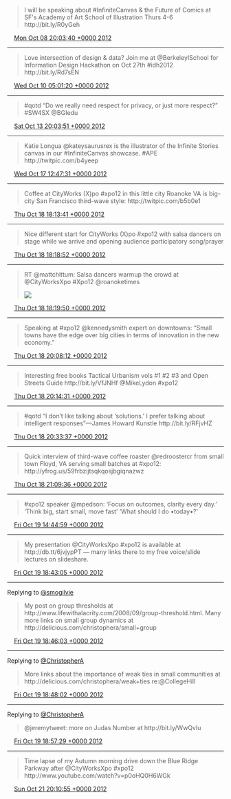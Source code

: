 > I will be speaking about \#InfiniteCanvas &amp; the Future of Comics at SF's Academy of Art School of Illustration Thurs 4\-6 http://bit\.ly/R0yGeh

<img src="../../media/tweet.ico" width="12" /> [Mon Oct 08 20:03:40 +0000 2012](https://twitter.com/ChristopherA/status/255398074879442944)

----

> Love intersection of design &amp; data? Join me at @BerkeleyISchool for Information Design Hackathon on Oct 27th \#idh2012 http://bit\.ly/Rd7sEN

<img src="../../media/tweet.ico" width="12" /> [Wed Oct 10 05:01:20 +0000 2012](https://twitter.com/ChristopherA/status/255895768664248320)

----

> \#qotd “Do we really need respect for privacy, or just more respect?” \#SW4SX @BGIedu

<img src="../../media/tweet.ico" width="12" /> [Sat Oct 13 20:03:51 +0000 2012](https://twitter.com/ChristopherA/status/257210059745026048)

----

> Katie Longua @kateysaurusrex is the illustrator of the Infinite Stories canvas in our \#InfiniteCanvas showcase\. \#APE http://twitpic\.com/b4yeep

<img src="../../media/tweet.ico" width="12" /> [Wed Oct 17 12:47:31 +0000 2012](https://twitter.com/ChristopherA/status/258549803028471808)

----

> Coffee at CityWorks \(X\)po \#xpo12 in this little city Roanoke VA is big\-city San Francisco third\-wave style: http://twitpic\.com/b5b0e1

<img src="../../media/tweet.ico" width="12" /> [Thu Oct 18 18:13:41 +0000 2012](https://twitter.com/ChristopherA/status/258994272139870208)

----

> Nice different start for CityWorks \(X\)po \#xpo12 with salsa dancers on stage while we arrive and opening audience participatory song/prayer

<img src="../../media/tweet.ico" width="12" /> [Thu Oct 18 18:18:52 +0000 2012](https://twitter.com/ChristopherA/status/258995577600237568)

----

> RT @mattchittum: Salsa dancers warmup the crowd at @CityWorksXpo \#Xpo12 @roanoketimes 
> 
> ![](../../media/258995822845366273-A5gg_C_CMAEHbUe.jpg)

<img src="../../media/tweet.ico" width="12" /> [Thu Oct 18 18:19:50 +0000 2012](https://twitter.com/ChristopherA/status/258995822845366273)

----

> Speaking at \#xpo12 @kennedysmith expert on downtowns: “Small towns have the edge over big cities in terms of innovation in the new economy\.”

<img src="../../media/tweet.ico" width="12" /> [Thu Oct 18 20:08:12 +0000 2012](https://twitter.com/ChristopherA/status/259023091307540480)

----

> Interesting free books Tactical Urbanism vols \#1 \#2 \#3 and Open Streets Guide http://bit\.ly/VfJNHf @MikeLydon \#xpo12

<img src="../../media/tweet.ico" width="12" /> [Thu Oct 18 20:14:31 +0000 2012](https://twitter.com/ChristopherA/status/259024684169961472)

----

> \#qotd “I don’t like talking about ‘solutions\.’ I prefer talking about intelligent responses”—James Howard Kunstle http://bit\.ly/RFjvHZ

<img src="../../media/tweet.ico" width="12" /> [Thu Oct 18 20:33:37 +0000 2012](https://twitter.com/ChristopherA/status/259029491630886913)

----

> Quick interview of third\-wave coffee roaster @redroostercr from small town Floyd, VA serving small batches at \#xpo12: http://yfrog\.us/59frbzijtsqkqosjbgiqnazwz

<img src="../../media/tweet.ico" width="12" /> [Thu Oct 18 21:09:36 +0000 2012](https://twitter.com/ChristopherA/status/259038544289488897)

----

> \#xpo12 speaker @mpedson: ‘Focus on outcomes, clarity every day\.’ ‘Think big, start small, move fast’ ‘What should I do •today•?'

<img src="../../media/tweet.ico" width="12" /> [Fri Oct 19 14:44:59 +0000 2012](https://twitter.com/ChristopherA/status/259304140822421504)

----

> My presentation @CityWorksXpo \#xpo12 is available at http://db\.tt/6jvjypPT — many links there to my free voice/slide lectures on slideshare\.

<img src="../../media/tweet.ico" width="12" /> [Fri Oct 19 18:43:05 +0000 2012](https://twitter.com/ChristopherA/status/259364061916049408)

----

Replying to [@smogilvie](https://twitter.com/smogilvie/status/259362283002662912)

> My post on group thresholds at http://www\.lifewithalacrity\.com/2008/09/group\-threshold\.html\. Many more links on small group dynamics at http://delicious\.com/christophera/small\+group

<img src="../../media/tweet.ico" width="12" /> [Fri Oct 19 18:46:03 +0000 2012](https://twitter.com/ChristopherA/status/259364805851348992)

----

Replying to [@ChristopherA](https://twitter.com/CollegeHill/status/259360418819096577)

> More links about the importance of weak ties in small communities  at http://delicious\.com/christophera/weak\+ties re:@CollegeHill

<img src="../../media/tweet.ico" width="12" /> [Fri Oct 19 18:48:02 +0000 2012](https://twitter.com/ChristopherA/status/259365304637997056)

----

Replying to [@ChristopherA](https://twitter.com/JeremyStutes/status/259361346091638785)

> @jeremytweet: more on Judas Number at http://bit\.ly/WwQvIu

<img src="../../media/tweet.ico" width="12" /> [Fri Oct 19 18:57:29 +0000 2012](https://twitter.com/ChristopherA/status/259367684993605632)

----

> Time lapse of my Autumn morning drive down the Blue Ridge Parkway after @CityWorksXpo \#xpo12  http://www\.youtube\.com/watch?v\=p0oHQ0H6WGk

<img src="../../media/tweet.ico" width="12" /> [Sun Oct 21 20:10:55 +0000 2012](https://twitter.com/ChristopherA/status/260110940790460416)